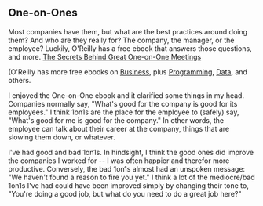## One-on-Ones

Most companies have them, but what are the best practices around doing them? And who are they really for? 
The company, the manager, or the employee? Luckily, O'Reilly has a free ebook that answers those questions, and more. 
[The Secrets Behind Great One-on-One Meetings](https://www.oreilly.com/business/free/files/the-secrets-behind-great-one-on-one-meetings.pdf)

(O'Reilly has more free ebooks on [Business](https://www.oreilly.com/business/free/), plus [Programming](https://www.oreilly.com/programming/free/), [Data](https://www.oreilly.com/data/free/), and others.

I enjoyed the One-on-One ebook and it clarified some things in my head. Companies normally say, "What's good for the company is good for its employees." 
I think 1on1s are the place for the employee to (safely) say, "What's good for me is good for the company." In other words, the employee can 
talk about their career at the company, things that are slowing them down, or whatever.

I've had good and bad 1on1s. In hindsight, I think the good ones did improve the companies I worked for -- I was often happier and therefor 
more productive. Conversely, the bad 1on1s almost had an unspoken message: "We haven't found a reason to fire you yet." I think a lot of the 
mediocre/bad 1on1s I've had could have been improved simply by changing their tone to, "You're doing a good job, but what do you need to do 
a great job here?"
